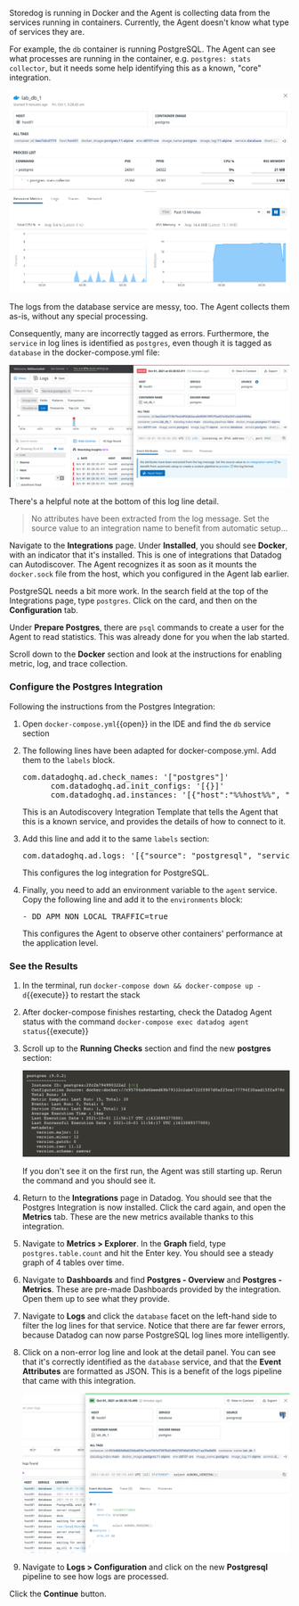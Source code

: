 Storedog is running in Docker and the Agent is collecting data from the services running in containers. Currently, the Agent doesn't know what type of services they are. 

For example, the `db` container is running PostgreSQL. The Agent can see what processes are running in the container, e.g. `postgres: stats collector`, but it needs some help identifying this as a known, "core" integration. 

![DB service pre-integration template](./assets/postgres-pre-integration.png)

The logs from the database service are messy, too. The Agent collects them as-is, without any special processing. 

Consequently, many are incorrectly tagged as errors. Furthermore, the `service` in log lines is identified as `postgres`, even though it is tagged as `database` in the docker-compose.yml file:

![DB logs are in bad shape](./assets/postgres-logs-pre-integration.png)

There's a helpful note at the bottom of this log line detail. 

> No attributes have been extracted from the log message. Set the source value to an integration name to benefit from automatic setup...

Navigate to the **Integrations** page. Under **Installed**, you should see **Docker**, with an indicator that it's installed. This is one of integrations that Datadog can Autodiscover. The Agent recognizes it as soon as it mounts the `docker.sock` file from the host, which you configured in the Agent lab earlier.

PostgreSQL needs a bit more work. In the search field at the top of the Integrations page, type `postgres`. Click on the card, and then on the **Configuration** tab.

Under **Prepare Postgres**, there are `psql` commands to create a user for the Agent to read statistics. This was already done for you when the lab started.

Scroll down to the **Docker** section and look at the instructions for enabling metric, log, and trace collection. 

### Configure the Postgres Integration

Following the instructions from the Postgres Integration:

1. Open `docker-compose.yml`{{open}} in the IDE and find the `db` service section

2.  The following lines have been adapted for docker-compose.yml. Add them to the `labels` block.
    <pre class="file" data-filename="docker-compose.yml" data-target="insert" data-marker="# postgres integration template here">
    com.datadoghq.ad.check_names: '["postgres"]'
          com.datadoghq.ad.init_configs: '[{}]'
          com.datadoghq.ad.instances: '[{"host":"%%host%%", "port":5432,"username":"datadog","password":"datadog"}]'</pre>

    This is an Autodiscovery Integration Template that tells the Agent that this is a known service, and provides the details of how to connect to it.

3. Add this line and add it to the same `labels` section:
    <pre class="file" data-filename="docker-compose.yml" data-target="insert" data-marker="# postgres logs label here">
   com.datadoghq.ad.logs: '[{"source": "postgresql", "service": "database"}]'</pre>

    This configures the log integration for PostgreSQL.

4. Finally, you need to add an environment variable to the `agent` service. Copy the following line and add it to the `environments` block:
    <pre class="file" data-filename="docker-compose.yml" data-target="insert" data-marker="# agent non-local apm here">
   - DD_APM_NON_LOCAL_TRAFFIC=true</pre>

     This configures the Agent to observe other containers' performance at the application level.

### See the Results
1. In the terminal, run `docker-compose down && docker-compose up -d`{{execute}} to restart the stack

1. After docker-compose finishes restarting, check the Datadog Agent status  with the command `docker-compose exec datadog agent status`{{execute}}

2. Scroll up to the **Running Checks** section and find the new **postgres** section:

    ![Postgres check OK](./assets/postgres-check-ok.png)

    If you don't see it on the first run, the Agent was still starting up. Rerun the command and you should see it.

3. Return to the **Integrations** page in Datadog. You should see that the Postgres Integration is now installed. Click the card again, and open the **Metrics** tab.  These are the new metrics available thanks to this integration.

4. Navigate to **Metrics > Explorer**. In the **Graph** field, type `postgres.table.count` and hit the Enter key. You should see a steady graph of 4 tables over time.

5. Navigate to **Dashboards** and find **Postgres - Overview** and **Postgres - Metrics**. These are pre-made Dashboards provided by the integration. Open them up to see what they provide.

6. Navigate to **Logs** and click the `database` facet on the left-hand side to filter the log lines for that service. Notice that there are far fewer errors, because Datadog can now parse PostgreSQL log lines more intelligently. 

7. Click on a non-error log line and look at the detail panel. You can see that it's correctly identified as the `database` service, and that the **Event Attributes** are formatted as JSON. This is a benefit of the logs pipeline that came with this integration.

    ![Postgres logs nicer](./assets/postgres-log-post-config.png)

8. Navigate to **Logs > Configuration** and click on the new **Postgresql** pipeline to see how logs are processed.

Click the **Continue** button. 